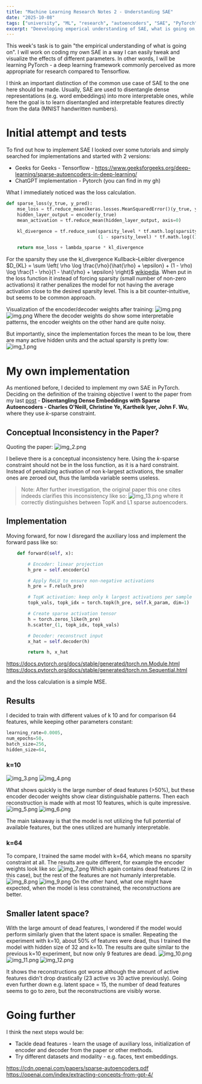 ```yaml
---
title: "Machine Learning Research Notes 2 - Understanding SAE"
date: "2025-10-08"
tags: ["university", "ML", "research", "autoencoders", "SAE", "PyTorch"]
excerpt: "Deeveloping emperical understanding of SAE, what is going on, effects of parameters into learned features."
---
```

This week's task is to gain "the empirical understanding of what is going on". I will work on coding my own SAE in a way I can easily tweak and visualize the effects of different parameters. In other words, I will be learning PyTorch - a deep learning framework commonly perceived as more appropriate for research compared to Tensorflow.

I think an important distinction of the common use case of SAE to the one here should be made. Usually, SAE are used to disentangle dense representations (e.g. word embeddings) into more interpretable ones, while here the goal is to learn disentangled and interpretable features directly from the data (MNIST handwritten numbers).

# Initial attempt and tests

To find out how to implement SAE I looked over some tutorials and simply searched for implementations and started with 2 versions:

- Geeks for Geeks - Tensorflow - https://www.geeksforgeeks.org/deep-learning/sparse-autoencoders-in-deep-learning/
- ChatGPT implementation - Pytorch (you can find in my gh)

What I immediately noticed was the loss calculation.

```python
def sparse_loss(y_true, y_pred):
    mse_loss = tf.reduce_mean(keras.losses.MeanSquaredError()(y_true, y_pred))
    hidden_layer_output = encoder(y_true)
    mean_activation = tf.reduce_mean(hidden_layer_output, axis=0)

    kl_divergence = tf.reduce_sum(sparsity_level * tf.math.log(sparsity_level / (mean_activation + 1e-10)) +
                                  (1 - sparsity_level) * tf.math.log((1 - sparsity_level) / (1 - mean_activation + 1e-10)))

    return mse_loss + lambda_sparse * kl_divergence
```

For the sparsity they use the kl_divergence Kullback–Leibler divergence $D_{KL} = \sum \left( \rho \log \frac{\rho}{\hat{\rho} + \epsilon} + (1 - \rho) \log \frac{1 - \rho}{1 - \hat{\rho} + \epsilon} \right)$ [wikipedia](https://en.wikipedia.org/wiki/Kullback%E2%80%93Leibler_divergence). When put in the loss function it instead of forcing sparsity (small number of non-zero activations) it rather penalizes the model for not having the average activation close to the desired sparsity level. This is a bit counter-intuitive, but seems to be common approach.

Visualization of the encoder/decoder weights after training:
![img.png](06-10-2025-ml-research-2/img20.png)
![img.png](06-10-2025-ml-research-2/img.png)
Where the decoder weights do show some interpretable patterns, the encoder weights on the other hand are quite noisy.

But importantly, since the implementation forces the mean to be low, there are many active hidden units and the actual sparsity is pretty low:
![img_1.png](06-10-2025-ml-research-2/img_1.png)

# My own implementation

As mentioned before, I decided to implement my own SAE in PyTorch. Deciding on the definition of the training objective I went to the paper from my last [post](https://www.maksderylo.com/#/blog/30-09-2025-ml-research-1) - **Disentangling Dense Embeddings with Sparse Autoencoders - Charles O'Neill, Christine Ye, Kartheik Iyer, John F. Wu**, where they use $k$-sparse constraint.

## Conceptual Inconsistency in the Paper?

Quoting the paper:
![img_2.png](06-10-2025-ml-research-2/img_2.png)

I believe there is a conceptual inconsistency here. Using the $k$-sparse constraint should not be in the loss function, as it is a hard constraint. Instead of penalizing activation of non k-largest activations, the smaller ones are zeroed out, thus the lambda variable seems useless.

> Note: After further investigation, the original paper this one cites indeeds clarifies this inconsistency like so:
![img_13.png](06-10-2025-ml-research-2/img_13.png) where it correctly distinguishes between TopK and L1 sparse autoencoders. 

## Implementation 

Moving forward, for now I disregard the auxiliary loss and implement the forward pass like so:

``` python 
    def forward(self, x):

        # Encoder: linear projection
        h_pre = self.encoder(x)

        # Apply ReLU to ensure non-negative activations
        h_pre = F.relu(h_pre)

        # TopK activation: keep only k largest activations per sample
        topk_vals, topk_idx = torch.topk(h_pre, self.k_param, dim=1)

        # Create sparse activation tensor
        h = torch.zeros_like(h_pre)
        h.scatter_(1, topk_idx, topk_vals)

        # Decoder: reconstruct input
        x_hat = self.decoder(h)

        return h, x_hat
```
https://docs.pytorch.org/docs/stable/generated/torch.nn.Module.html
https://docs.pytorch.org/docs/stable/generated/torch.nn.Sequential.html

and the loss calculation is a simple MSE.

## Results

I decided to train with different values of k 10 and for comparison 64 features, while keeping other parameters constant:

```python
learning_rate=0.0005,
num_epochs=50,
batch_size=256,
hidden_size=64,
```

### k=10
![img_3.png](06-10-2025-ml-research-2/img_3.png)
![img_4.png](06-10-2025-ml-research-2/img_4.png)

What shows quickly is the large number of dead features (>50%), but these encoder decoder weights show clear distinguishable patterns. Then each reconstruction is made with at most 10 features, which is quite impressive.
![img_5.png](06-10-2025-ml-research-2/img_5.png)
![img_6.png](06-10-2025-ml-research-2/img_6.png)

The main takeaway is that the model is not utilizing the full potential of available features, but the ones utilized are humanly interpretable.

### k=64

To compare, I trained the same model with k=64, which means no sparsity constraint at all. The results are quite different, for example the encoder weights look like so:
![img_7.png](06-10-2025-ml-research-2/img_7.png)
Which again contains dead features (2 in this case), but the rest of the features are not humanly interpretable.
![img_8.png](06-10-2025-ml-research-2/img_8.png)
![img_9.png](06-10-2025-ml-research-2/img_9.png)
On the other hand, what one might have expected, when the model is less constrained, the reconstructions are better.

## Smaller latent space?

With the large amount of dead features, I wondered if the model would perform similarly given that the latent space is smaller. Repeating the experiment with k=10, about 50% of features were dead, thus I trained the model with hidden size of 32 and k=10. The results are quite similar to the previous k=10 experiment, but now only 9 features are dead.
![img_10.png](06-10-2025-ml-research-2/img_10.png)
![img_11.png](06-10-2025-ml-research-2/img_11.png)
![img_12.png](06-10-2025-ml-research-2/img_12.png)

It shows the reconstructions got worse although the amount of active features didn't drop drastically (23 active vs 30 active previously). Going even further down e.g. latent space = 15, the number of dead features seems to go to zero, but the reconstructions are visibly worse.

# Going further

I think the next steps would be:
- Tackle dead features - learn the usage of auxiliary loss, initialization of encoder and decoder from the paper or other methods.
- Try different datasets and modality - e.g. faces, text embeddings.
  

https://cdn.openai.com/papers/sparse-autoencoders.pdf
https://openai.com/index/extracting-concepts-from-gpt-4/